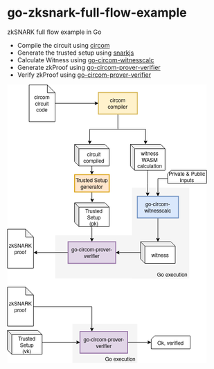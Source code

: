 # go-zksnark-full-flow-example

zkSNARK full flow example in Go

- Compile the circuit using [circom](https://github.com/iden3/circom)
- Generate the trusted setup using [snarkjs](https://github.com/iden3/snarkjs)
- Calculate Witness using [go-circom-witnesscalc](https://github.com/iden3/go-circom-witnesscalc)
- Generate zkProof using [go-circom-prover-verifier](https://github.com/iden3/go-circom-prover-verifier)
- Verify zkProof using [go-circom-prover-verifier](https://github.com/iden3/go-circom-prover-verifier)

![](go-zksnark-flow.png)
